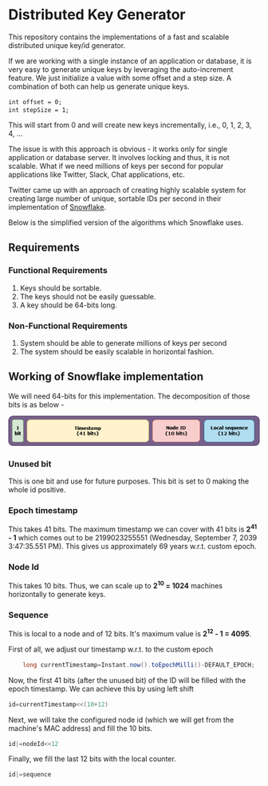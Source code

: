 # Distributed Key Generator

This repository contains the implementations of a fast and scalable distributed unique key/id generator.

If we are working with a single instance of an application or database, it is very easy to generate unique keys by
leveraging the auto-increment feature.
We just initialize a value with some offset and a step size. A combination of both can help us generate unique keys.

```
int offset = 0;
int stepSize = 1;
```

This will start from 0 and will create new keys incrementally, i.e., 0, 1, 2, 3, 4, ...

The issue is with this approach is obvious - it works only for single application or database server. It involves
locking and thus, it is not scalable.
What if we need millions of keys per second for popular applications like Twitter, Slack, Chat applications, etc.

Twitter came up with an approach of creating highly scalable system for creating large number of unique, sortable IDs
per second in their implementation of [Snowflake](https://github.com/twitter-archive/snowflake).

Below is the simplified version of the algorithms which Snowflake uses.

## Requirements

### Functional Requirements

1. Keys should be sortable.
2. The keys should not be easily guessable.
3. A key should be 64-bits long.

### Non-Functional Requirements

1. System should be able to generate millions of keys per second
2. The system should be easily scalable in horizontal fashion.

## Working of Snowflake implementation

We will need 64-bits for this implementation. The decomposition of those bits is as below -

![Snowflake Bit Decomposition Diagram](assets/images/snowflake_uid_bits.png)

### Unused bit

This is one bit and use for future purposes. This bit is set to 0 making the whole id positive.

### Epoch timestamp

This takes 41 bits. The maximum timestamp we can cover with 41 bits is **2<sup>41</sup> - 1** which comes out to be
2199023255551 (Wednesday, September 7, 2039 3:47:35.551 PM).
This gives us approximately 69 years w.r.t. custom epoch.

### Node Id

This takes 10 bits. Thus, we can scale up to **2<sup>10</sup> = 1024** machines horizontally to generate keys.

### Sequence

This is local to a node and of 12 bits. It's maximum value is **2<sup>12</sup> - 1 = 4095**.

First of all, we adjust our timestamp w.r.t. to the custom epoch

```java
    long currentTimestamp=Instant.now().toEpochMilli()-DEFAULT_EPOCH;
```

Now, the first 41 bits (after the unused bit) of the ID will be filled with the epoch timestamp. We can achieve this by
using left shift

```java
id=currentTimestamp<<(10+12)
```

Next, we will take the configured node id (which we will get from the machine's MAC address) and fill the 10 bits.

```java
id|=nodeId<<12
```

Finally, we fill the last 12 bits with the local counter.

```java
id|=sequence
```
